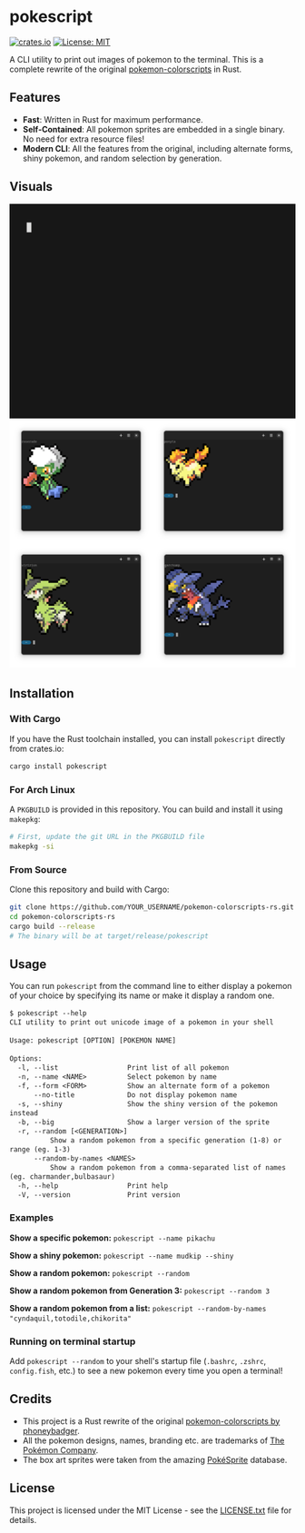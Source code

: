 # pokescript

[![crates.io](https://img.shields.io/crates/v/pokescript.svg)](https://crates.io/crates/pokescript)
[![License: MIT](https://img.shields.io/badge/License-MIT-yellow.svg)](https://opensource.org/licenses/MIT)

A CLI utility to print out images of pokemon to the terminal. This is a complete rewrite of the original [pokemon-colorscripts](https://gitlab.com/phoneybadger/pokemon-colorscripts) in Rust.

## Features

*   **Fast**: Written in Rust for maximum performance.
*   **Self-Contained**: All pokemon sprites are embedded in a single binary. No need for extra resource files!
*   **Modern CLI**: All the features from the original, including alternate forms, shiny pokemon, and random selection by generation.

## Visuals

![demo of program in action](./demo_images/pokemon-colorscripts-demo.gif)
![screenshot](./demo_images/pokemon-colorscripts-screenshot-1.png)

## Installation

### With Cargo
If you have the Rust toolchain installed, you can install `pokescript` directly from crates.io:
```bash
cargo install pokescript
```

### For Arch Linux
A `PKGBUILD` is provided in this repository. You can build and install it using `makepkg`:
```bash
# First, update the git URL in the PKGBUILD file
makepkg -si
```

### From Source
Clone this repository and build with Cargo:
```bash
git clone https://github.com/YOUR_USERNAME/pokemon-colorscripts-rs.git
cd pokemon-colorscripts-rs
cargo build --release
# The binary will be at target/release/pokescript
```

## Usage

You can run `pokescript` from the command line to either display a pokemon of your choice by specifying its name or make it display a random one.

```
$ pokescript --help
CLI utility to print out unicode image of a pokemon in your shell

Usage: pokescript [OPTION] [POKEMON NAME]

Options:
  -l, --list                 Print list of all pokemon
  -n, --name <NAME>          Select pokemon by name
  -f, --form <FORM>          Show an alternate form of a pokemon
      --no-title             Do not display pokemon name
  -s, --shiny                Show the shiny version of the pokemon instead
  -b, --big                  Show a larger version of the sprite
  -r, --random [<GENERATION>]
          Show a random pokemon from a specific generation (1-8) or range (eg. 1-3)
      --random-by-names <NAMES>
          Show a random pokemon from a comma-separated list of names (eg. charmander,bulbasaur)
  -h, --help                 Print help
  -V, --version              Print version
```

### Examples

**Show a specific pokemon:**
`pokescript --name pikachu`

**Show a shiny pokemon:**
`pokescript --name mudkip --shiny`

**Show a random pokemon:**
`pokescript --random`

**Show a random pokemon from Generation 3:**
`pokescript --random 3`

**Show a random pokemon from a list:**
`pokescript --random-by-names "cyndaquil,totodile,chikorita"`

### Running on terminal startup

Add `pokescript --random` to your shell's startup file (`.bashrc`, `.zshrc`, `config.fish`, etc.) to see a new pokemon every time you open a terminal!

## Credits
*   This project is a Rust rewrite of the original [pokemon-colorscripts by phoneybadger](https://gitlab.com/phoneybadger/pokemon-colorscripts).
*   All the pokemon designs, names, branding etc. are trademarks of [The Pokémon Company](https://pokemon.com).
*   The box art sprites were taken from the amazing [PokéSprite](https://msikma.github.io/pokesprite/) database.

## License
This project is licensed under the MIT License - see the [LICENSE.txt](LICENSE.txt) file for details.